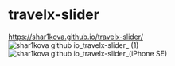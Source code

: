 # travelx-slider
 https://shar1kova.github.io/travelx-slider/
![shar1kova github io_travelx-slider_ (1)](https://github.com/shar1kova/travelx-slider/assets/132005538/e2192163-4032-41bf-9098-55384ac4f117)
![shar1kova github io_travelx-slider_(iPhone SE)](https://github.com/shar1kova/travelx-slider/assets/132005538/81a8dd28-4fe3-463a-ae24-37f791159f79)
